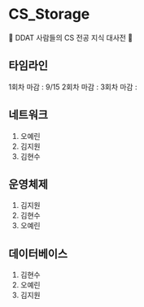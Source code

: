 # CS_Storage
📖 DDAT 사람들의 CS 전공 지식 대사전 📖

## 타임라인
1회차 마감 : 9/15
2회차 마감 : 
3회차 마감 :

## 네트워크
1. 오예린
2. 김지원
3. 김현수

## 운영체제
1. 김지원
2. 김현수
3. 오예린

## 데이터베이스
1. 김현수
2. 오예린
3. 김지원
